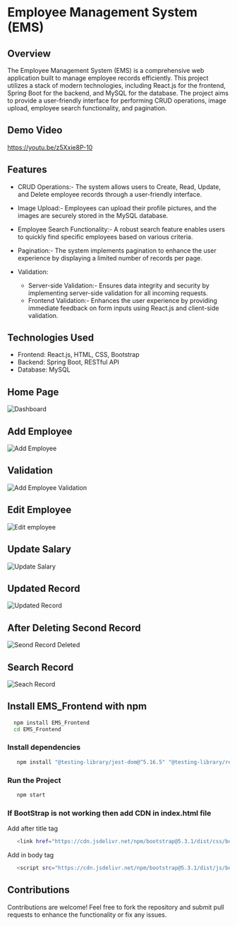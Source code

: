 
# Employee Management System (EMS)

## Overview
The Employee Management System (EMS) is a comprehensive web application built to manage employee records efficiently. This project utilizes a stack of modern technologies, including React.js for the frontend, Spring Boot for the backend, and MySQL for the database. The project aims to provide a user-friendly interface for performing CRUD operations, image upload, employee search functionality, and pagination.

## Demo Video 
https://youtu.be/z5Xxie8P-10

## Features
* CRUD Operations:- The system allows users to Create, Read, Update, and Delete employee records through a user-friendly interface.

* Image Upload:- Employees can upload their profile pictures, and the images are securely stored in the MySQL database.

* Employee Search Functionality:- A robust search feature enables users to quickly find specific employees based on various criteria.

* Pagination:- The system implements pagination to enhance the user experience by displaying a limited number of records per page.

* Validation:
  * Server-side Validation:- Ensures data integrity and security by implementing server-side validation for all incoming requests.
  * Frontend Validation:- Enhances the user experience by providing immediate feedback on form inputs using React.js and client-side validation.

## Technologies Used
* Frontend: React.js, HTML, CSS, Bootstrap
* Backend: Spring Boot, RESTful API
* Database: MySQL
  
## Home Page
![Dashboard](https://github.com/Ameylog/Employee-Management-System/assets/58946915/37d9e938-c807-45a2-bdd9-03cbd8789e1a)

## Add Employee
![Add Employee](https://github.com/Ameylog/Employee-Management-System/assets/58946915/2bcd0231-b6be-4fd2-aa2e-08d34ad67445)

## Validation
![Add Employee Validation](https://github.com/Ameylog/Employee-Management-System/assets/58946915/89a8717d-8970-4b36-af26-466e6dfa889e)

## Edit Employee
![Edit employee](https://github.com/Ameylog/Employee-Management-System/assets/58946915/c9d40763-2f29-4027-988c-4c80c3428105)

## Update Salary
![Update Salary](https://github.com/Ameylog/Employee-Management-System/assets/58946915/9771d32d-dc1e-41a4-9eb6-56149ad5d8b4)

## Updated Record
![Updated Record](https://github.com/Ameylog/Employee-Management-System/assets/58946915/b8d24d98-d522-49a1-8765-4055a3e5d1ea)

## After Deleting Second Record
![Seond Record Deleted](https://github.com/Ameylog/Employee-Management-System/assets/58946915/f3fc5e3e-6420-4989-83d4-f6da41ccd049)

## Search Record
![Seach Record](https://github.com/Ameylog/Employee-Management-System/assets/58946915/13ce1994-7a3f-4d03-9e52-9bbbc78d77c0)


## Install EMS_Frontend with npm

```bash
  npm install EMS_Frontend
  cd EMS_Frontend
```
### Install dependencies
```bash
   npm install "@testing-library/jest-dom@^5.16.5" "@testing-library/react@^13.3.0" "@testing-library/user-event@^13.5.0" "axios@^1.4.0" "bootstrap@^5.2.0" "cra-template@1.2.0" "install@^0.13.0" "react@^18.2.0" "react-bootstrap@^2.8.0" "react-dom@^18.2.0" "react-router-dom@^6.14.2" "react-scripts@5.0.1" "web-vitals@^2.1.4"
```
### Run the Project
```bash
   npm start
```

### If BootStrap is not working then add CDN in index.html file
Add after title tag
```bash
   <link href="https://cdn.jsdelivr.net/npm/bootstrap@5.3.1/dist/css/bootstrap.min.css" rel="stylesheet" integrity="sha384-4bw+/aepP/YC94hEpVNVgiZdgIC5+VKNBQNGCHeKRQN+PtmoHDEXuppvnDJzQIu9" crossorigin="anonymous">
```
Add in body tag
```bash
   <script src="https://cdn.jsdelivr.net/npm/bootstrap@5.3.1/dist/js/bootstrap.bundle.min.js" integrity="sha384-HwwvtgBNo3bZJJLYd8oVXjrBZt8cqVSpeBNS5n7C8IVInixGAoxmnlMuBnhbgrkm" crossorigin="anonymous"></script>
```

## Contributions
Contributions are welcome! Feel free to fork the repository and submit pull requests to enhance the functionality or fix any issues.
